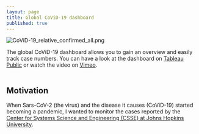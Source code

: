 ```yaml
---
layout: page
title: Global CoViD-19 dashboard
published: true
---
```


![CoViD-19_relative_confirmed_all.png]({{site.baseurl}}/img/CoViD-19_relative_confirmed_all.png)<br/>

The global CoViD-19 dashboard allows you to gain an overview and easily track case numbers. You can have a look at the dashboard on [Tableau Public](https://public.tableau.com/profile/thomas.massie#!/vizhome/Covid-19---VIZ/Dashboard) or watch the video on [Vimeo](https://vimeo.com/426998521).<br/><br/>


## Motivation

When Sars-CoV-2 (the virus) and the disease it causes (CoViD-19) started becoming a pandemic, I wanted to monitor the cases reported by the [Center for Systems Science and Engineering (CSSE) at Johns Hopkins University](https://systems.jhu.edu/). 
